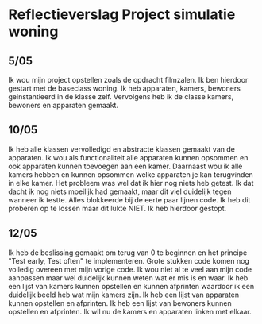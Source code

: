 # Reflectieverslag Project simulatie woning

## 5/05
Ik wou mijn project opstellen zoals de opdracht filmzalen. Ik ben hierdoor gestart met de baseclass woning. Ik heb apparaten, kamers, bewoners geinstantieerd in de klasse zelf. Vervolgens heb ik de classe kamers, bewoners en apparaten gemaakt.

## 10/05
Ik heb alle klassen vervolledigd en abstracte klassen gemaakt van de apparaten. Ik wou als functionaliteit alle apparaten kunnen opsommen en ook apparaten kunnen toevoegen aan een kamer. Daarnaast wou ik alle kamers hebben en kunnen opsommen welke apparaten je kan terugvinden in elke kamer. 
Het probleem was wel dat ik hier nog niets heb getest. Ik dat dacht ik nog niets moeilijk had gemaakt, maar dit viel duidelijk tegen wanneer ik testte. Alles blokkeerde bij de eerte paar lijnen code. Ik heb dit proberen op te lossen maar dit lukte NIET. Ik heb hierdoor gestopt.

## 12/05
Ik heb de beslissing gemaakt om terug van 0 te beginnen en het principe "Test early, Test often" te implementeren. Grote stukken code komen nog volledig overeen met mijn vorige code. Ik wou niet al te veel aan mijn code aanpassen maar wel duidelijk kunnen weten wat er mis is en waar. 
Ik heb een lijst van kamers kunnen opstellen en kunnen afprinten waardoor ik een duidelijk beeld heb wat mijn kamers zijn.
Ik heb een lijst van apparaten kunnen opstellen en afprinten.
Ik heb een lijst van bewoners kunnen opstellen en afprinten.
Ik wil nu de kamers en apparaten linken met elkaar.
